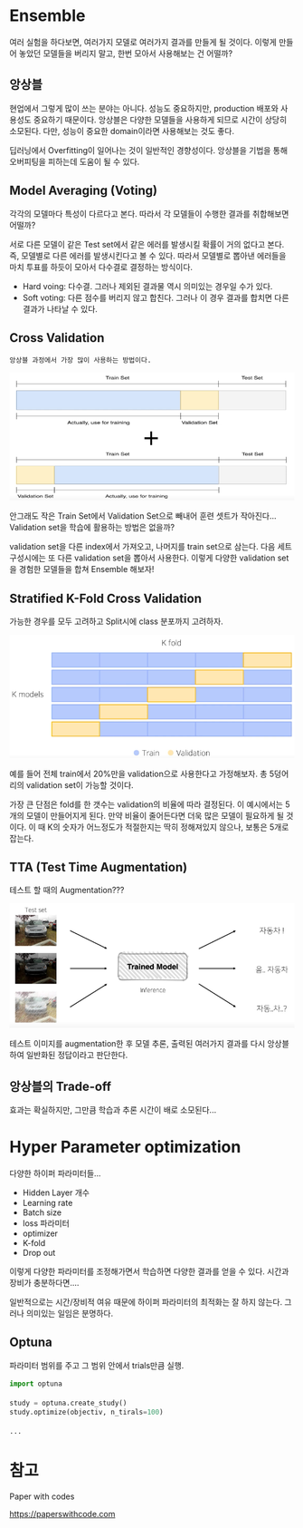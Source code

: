# Ensemble

여러 실험을 하다보면, 여러가지 모델로 여러가지 결과를 만들게 될 것이다. 이렇게 만들어 놓았던 모델들을 버리지 말고, 한번 모아서 사용해보는 건 어떨까?

## 앙상블

현업에서 그렇게 많이 쓰는 분야는 아니다. 성능도 중요하지만, production 배포와 사용성도 중요하기 때문이다. 앙상블은 다양한 모델들을 사용하게 되므로 시간이 상당히 소모된다. 다만, 성능이 중요한 domain이라면 사용해보는 것도 좋다.

딥러닝에서 Overfitting이 일어나는 것이 일반적인 경향성이다. 앙상블을 기법을 통해 오버피팅을 피하는데 도움이 될 수 있다.

## Model Averaging (Voting)

각각의 모델마다 특성이 다르다고 본다. 따라서 각 모델들이 수행한 결과를 취합해보면 어떨까?

서로 다른 모델이 같은 Test set에서 같은 에러를 발생시킬 확률이 거의 없다고 본다. 즉, 모델별로 다른 에러를 발생시킨다고 볼 수 있다. 따라서 모델별로 뽑아낸 에러들을 마치 투표를 하듯이 모아서 다수결로 결정하는 방식이다.

- Hard voing: 다수결. 그러나 제외된 결과물 역시 의미있는 경우일 수가 있다.
- Soft voting: 다른 점수를 버리지 않고 합친다. 그러나 이 경우 결과를 합치면 다른 결과가 나타날 수 있다.

## Cross Validation

`앙상블 과정에서 가장 많이 사용하는 방법이다.`

![](027.PNG)

안그래도 작은 Train Set에서 Validation Set으로 빼내어 훈련 셋트가 작아진다... Validation set을 학습에 활용하는 방법은 없을까?

validation set을 다른 index에서 가져오고, 나머지를 train set으로 삼는다. 다음 세트 구성시에는 또 다른 validation set을 뽑아서 사용한다. 이렇게 다양한 validation set을 경험한 모델들을 합쳐 Ensemble 해보자!

## Stratified K-Fold Cross Validation

가능한 경우를 모두 고려하고 Split시에 class 분포까지 고려하자.

![](028.PNG)

예를 들어 전체 train에서 20%만을 validation으로 사용한다고 가정해보자. 총 5덩어리의 validation set이 가능할 것이다.

가장 큰 단점은 fold를 한 갯수는 validation의 비율에 따라 결정된다. 이 예시에서는 5개의 모델이 만들어지게 된다. 만약 비율이 줄어든다면 더욱 많은 모델이 필요하게 될 것이다. 이 때 K의 숫자가 어느정도가 적절한지는 딱히 정해져있지 않으나, 보통은 5개로 잡는다.

## TTA (Test Time Augmentation)

테스트 할 때의 Augmentation???

![](029.PNG)

테스트 이미지를 augmentation한 후 모델 추론, 출력된 여러가지 결과를 다시 앙상블하여 일반화된 정답이라고 판단한다.

## 앙상블의 Trade-off

효과는 확실하지만, 그만큼 학습과 추론 시간이 배로 소모된다...

# Hyper Parameter optimization

다양한 하이퍼 파라미터들...

- Hidden Layer 개수
- Learning rate
- Batch size
- loss 파라미터
- optimizer
- K-fold
- Drop out

이렇게 다양한 파라미터를 조정해가면서 학습하면 다양한 결과를 얻을 수 있다. 시간과 장비가 충분하다면....

일반적으로는 시간/장비적 여유 때문에 하이퍼 파라미터의 최적화는 잘 하지 않는다. 그러나 의미있는 일임은 분명하다.

## Optuna

파라미터 범위를 주고 그 범위 안에서 trials만큼 실행.

```python
import optuna

study = optuna.create_study()
study.optimize(objectiv, n_tirals=100)

...
```

# 참고

Paper with codes

https://paperswithcode.com
